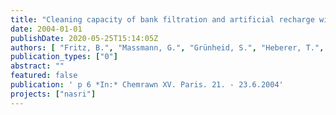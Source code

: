 ```yaml
---
title: "Cleaning capacity of bank filtration and artificial recharge with influence of treated waste water"
date: 2004-01-01
publishDate: 2020-05-25T15:14:05Z
authors: [ "Fritz, B.", "Massmann, G.", "Grünheid, S.", "Heberer, T.", "Pekdeger, A.", "Jekel, M." ]
publication_types: ["0"]
abstract: ""
featured: false
publication: ' p 6 *In:* Chemrawn XV. Paris. 21. - 23.6.2004'
projects: ["nasri"]
---
```


